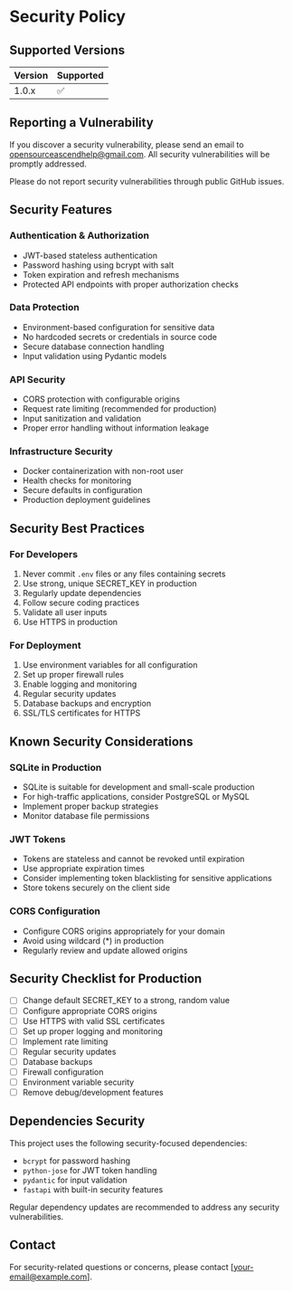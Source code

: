 # Security Policy

## Supported Versions

| Version | Supported          |
| ------- | ------------------ |
| 1.0.x   | :white_check_mark: |

## Reporting a Vulnerability

If you discover a security vulnerability, please send an email to opensourceascendhelp@gmail.com. 
All security vulnerabilities will be promptly addressed.

Please do not report security vulnerabilities through public GitHub issues.

## Security Features

### Authentication & Authorization
- JWT-based stateless authentication
- Password hashing using bcrypt with salt
- Token expiration and refresh mechanisms
- Protected API endpoints with proper authorization checks

### Data Protection
- Environment-based configuration for sensitive data
- No hardcoded secrets or credentials in source code
- Secure database connection handling
- Input validation using Pydantic models

### API Security
- CORS protection with configurable origins
- Request rate limiting (recommended for production)
- Input sanitization and validation
- Proper error handling without information leakage

### Infrastructure Security
- Docker containerization with non-root user
- Health checks for monitoring
- Secure defaults in configuration
- Production deployment guidelines

## Security Best Practices

### For Developers
1. Never commit `.env` files or any files containing secrets
2. Use strong, unique SECRET_KEY in production
3. Regularly update dependencies
4. Follow secure coding practices
5. Validate all user inputs
6. Use HTTPS in production

### For Deployment
1. Use environment variables for all configuration
2. Set up proper firewall rules
3. Enable logging and monitoring
4. Regular security updates
5. Database backups and encryption
6. SSL/TLS certificates for HTTPS

## Known Security Considerations

### SQLite in Production
- SQLite is suitable for development and small-scale production
- For high-traffic applications, consider PostgreSQL or MySQL
- Implement proper backup strategies
- Monitor database file permissions

### JWT Tokens
- Tokens are stateless and cannot be revoked until expiration
- Use appropriate expiration times
- Consider implementing token blacklisting for sensitive applications
- Store tokens securely on the client side

### CORS Configuration
- Configure CORS origins appropriately for your domain
- Avoid using wildcard (*) in production
- Regularly review and update allowed origins

## Security Checklist for Production

- [ ] Change default SECRET_KEY to a strong, random value
- [ ] Configure appropriate CORS origins
- [ ] Use HTTPS with valid SSL certificates
- [ ] Set up proper logging and monitoring
- [ ] Implement rate limiting
- [ ] Regular security updates
- [ ] Database backups
- [ ] Firewall configuration
- [ ] Environment variable security
- [ ] Remove debug/development features

## Dependencies Security

This project uses the following security-focused dependencies:
- `bcrypt` for password hashing
- `python-jose` for JWT token handling
- `pydantic` for input validation
- `fastapi` with built-in security features

Regular dependency updates are recommended to address any security vulnerabilities.

## Contact

For security-related questions or concerns, please contact [your-email@example.com].
